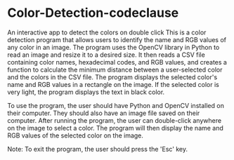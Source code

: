 # Color-Detection-codeclause
An interactive app to detect the colors on double click
This is a color detection program that allows users to identify the name and RGB values of any color in an image. The program uses the OpenCV library in Python to read an image and resize it to a desired size. It then reads a CSV file containing color names, hexadecimal codes, and RGB values, and creates a function to calculate the minimum distance between a user-selected color and the colors in the CSV file. The program displays the selected color's name and RGB values in a rectangle on the image. If the selected color is very light, the program displays the text in black color.

To use the program, the user should have Python and OpenCV installed on their computer. They should also have an image file saved on their computer. After running the program, the user can double-click anywhere on the image to select a color. The program will then display the name and RGB values of the selected color on the image.

Note: To exit the program, the user should press the 'Esc' key.
